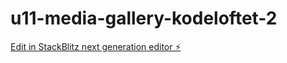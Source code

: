 # u11-media-gallery-kodeloftet-2

[Edit in StackBlitz next generation editor ⚡️](https://stackblitz.com/~/github.com/Tanjakidoy/u11-media-gallery-kodeloftet-2)